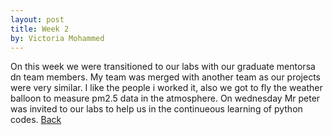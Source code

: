 ```yaml
---
layout: post
title: Week 2
by: Victoria Mohammed
---
```

On this week we were transitioned to our labs with our graduate mentorsa dn team members. My team was merged with another team as our projects were very similar. I like the people i worked it, also we got to fly the weather balloon to measure pm2.5 data in the atmosphere. On wednesday Mr peter was invited to our labs to help us in the continueous learning of python codes. 
[Back](./)

